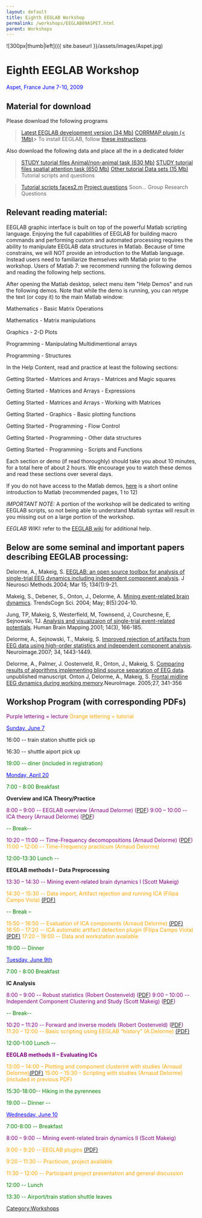 ```yaml
---
layout: default
title: Eighth EEGLAB Workshop
permalink: /workshops/EEGLAB09ASPET.html
parent: Workshops
---
```


![300px\|thumb\|left]({{ site.baseurl }}/assets/images/Aspet.jpg)

Eighth EEGLAB Workshop
======================

<font color=blue>Aspet, France
June 7-10, 2009</font>



Material for download
---------------------

Please download the following programs

> [Latest EEGLAB development version (34
> Mb)](ftp://sccn.ucsd.edu/pub/eeglab6.1b.zip)
> [CORRMAP plugin (\< 1Mb)](https://sccn.ucsd.edu/githubwiki/files/Corrmap1.01.zip)> To install EEGLAB, follow [these
> instructions](/EEGLAB/I.Analyzing_Data_in_EEGLAB#Installing_EEGLAB_and_tutorial_files "wikilink").

Also download the following data and place all the in a dedicated folder

> [STUDY tutorial files Animal/non-animal task (630
> Mb)](ftp://sccn.ucsd.edu/pub/animal_study.zip)
> [STUDY tutorial files spatial attention task (650
> Mb)](ftp://sccn.ucsd.edu/pub/STUDY.zip)
> [Other tutorial Data sets (15 Mb)](https://sccn.ucsd.edu/githubwiki/files/Data.zip)
Tutorial scripts and questions

> [Tutorial scripts
> faces2.m](http://sccn.ucsd.edu/eeglab/workshop09/faces2.m)
> [Project questions](https://sccn.ucsd.edu/githubwiki/files/Projectquestions.pdf)
Soon... Group Research Questions

Relevant reading material:
--------------------------

EEGLAB graphic interface is built on top of the powerful Matlab
scripting language. Enjoying the full capabilities of EEGLAB for
building macro commands and performing custom and automated processing
requires the ability to manipulate EEGLAB data structures in Matlab.
Because of time constrains, we will NOT provide an introduction to the
Matlab language. Instead users need to familiarize themselves with
Matlab prior to the workshop. Users of Matlab 7: we recommend running
the following demos and reading the following help sections.

After opening the Matlab desktop, select menu item "Help Demos" and run
the following demos. Note that while the demo is running, you can retype
the text (or copy it) to the main Matlab window:



Mathematics - Basic Matrix Operations

Mathematics - Matrix manipulations

Graphics - 2-D Plots

Programming - Manipulating Multidimentional arrays

Programming - Structures


In the Help Content, read and practice at least the following sections:



Getting Started - Matrices and Arrays - Matrices and Magic squares

Getting Started - Matrices and Arrays - Expressions

Getting Started - Matrices and Arrays - Working with Matrices

Getting Started - Graphics - Basic plotting functions

Getting Started - Programming - Flow Control

Getting Started - Programming - Other data structures

Getting Started - Programming - Scripts and Functions

Each section or demo (if read thoroughly) should take you about 10
minutes, for a total here of about 2 hours. We encourage you to watch
these demos and read these sections over several days.

If you do not have access to the Matlab demos,
[here](http://sccn.ucsd.edu/eeglab/matlaboverview.html) is a short
online introduction to Matlab (recommended pages, 1 to 12)

*IMPORTANT NOTE:* A portion of the workshop will be dedicated to writing
EEGLAB scripts, so not being able to understand Matlab syntax will
result in you missing out on a large portion of the workshop.

*EEGLAB WIKI:* refer to the [EEGLAB wiki](/EEGLAB "wikilink") for
additional help.

Below are some seminal and important papers describing EEGLAB processing:
-------------------------------------------------------------------------

Delorme, A., Makeig, S. [EEGLAB: an open source toolbox for analysis of
single-trial EEG dynamics including independent component
analysis](https://sccn.ucsd.edu/githubwiki/files/Eeglab_published.pdf). J Neurosci Methods.2004; Mar 15; 134(1):9-21.

Makeig, S., Debener, S., Onton, J., Delorme, A. [Mining event-related
brain dynamics](https://sccn.ucsd.edu/githubwiki/files/Ticsreview_published.pdf). TrendsCogn Sci. 2004; May; 8(5):204-10.

Jung, TP, Makeig, S, Westerfield, M, Townsend, J, Courchesne, E,
Sejnowski, TJ. [Analysis and visualizaion of single-trial event-related
potentials](https://sccn.ucsd.edu/githubwiki/files/Jung_hbm01.pdf). Human Brain Mapping.2001; 14(3), 166-185.

Delorme, A., Sejnowski, T., Makeig, S. [Improved rejection of artifacts
from EEG data using high-order statistics and independent component
analysis](https://sccn.ucsd.edu/githubwiki/files/Neuroimage2007_reformated.pdf). Neuroimage.2007; 34, 1443-1449.

Delorme, A., Palmer, J. Oostenveld, R., Onton, J., Makeig, S. [Comparing
results of algorithms implementing blind source separation of EEG
data](https://sccn.ucsd.edu/githubwiki/files/Delorme_unpub.pdf). unpublished manuscript.
Onton J, Delorme, A., Makeig, S. [Frontal midline EEG dynamics during
working memory](https://sccn.ucsd.edu/githubwiki/files/Onton_fmtheta_published.pdf).NeuroImage. 2005;27, 341-356

Workshop Program (with corresponding PDFs)
------------------------------------------

<font color=purple>Purple lettering = lecture</font>
<font color=orange>Orange lettering = tutorial</font>

<u><font color=blue>Sunday, June 7</font></u>


16:00 -- train station shuttle pick up

16:30 -- shuttle aiport pick up

<font color = green>


19:00 -- diner (included in registration)</font>

<u><font color=blue>Monday, April 20</font></u>


<font color = green>7:00 - 8:00 Breakfast</font>

<!-- -->


**Overview and ICA Theory/Practice**

<font color = purple>



8:00 – 9:00 -- EEGLAB overview (Arnaud Delorme)
([PDF](https://sccn.ucsd.edu/githubwiki/files/Lecture_eeglaboverview2.pdf‎))
9:00 – 10:00 -- ICA theory (Arnaud Delorme)
([PDF](https://sccn.ucsd.edu/githubwiki/files/Lecture_ica.pdf))
</font>



<font color = green>-- Break--</font>


<font color = purple>10:20 – 11:00 -- Time-Frequency decomopositions
(Arnaud Delorme) ([PDF](https://sccn.ucsd.edu/githubwiki/files/Lecture_timefreq.pdf))</font>
<font color = orange>11:00 – 12:00 -- Time-Frequency practicum (Arnaud
Delorme) </font>

<!-- -->


<font color = green>12:00-13:30 Lunch --</font>

<!-- -->


**EEGLAB methods I – Data Preprocessing**

<font color=purple>



13:30 – 14:30 -- Mining event-related brain dynamics I (Scott
Makeig)</font>

<font color=orange>



14:30 – 15:30 -- Data import, Artifact rejection and running ICA (Filipa
Campo Viola)
[(PDF)](https://sccn.ucsd.edu/githubwiki/files/Practicum_1_data_import_artifreject.pdf)

<font color=green>-- Break –</font>

15:50 – 16:50 -- Evaluation of ICA components (Arnaud Delorme)
[(PDF)](https://sccn.ucsd.edu/githubwiki/files/Practicum_3_evaluateics2.pdf)
16:50 – 17:20 -- ICA automatic artifact detection plugin (Filipa Campo
Viola) [(PDF)](https://sccn.ucsd.edu/githubwiki/files/Automatic_detec_artifac_comps.pdf)
17:20 – 19:00 -- Data and workstation available

</font>


<font color = green>19:00 -- Dinner</font>

<u><font color=blue>Tuesday, June 9th</font></u>


<font color = green>7:00 - 8:00 Breakfast</font>

<!-- -->


**IC Analysis**


<font color = purple>8:00 – 9:00 -- Robust statistics (Robert
Oostenveld) ([PDF](https://sccn.ucsd.edu/githubwiki/files/Robust_statistics_aspet2009.pdf))
<font color=purple>9:00 – 10:00 -- Independent Component Clustering and
Study (Scott Makeig)
([PDF](https://sccn.ucsd.edu/githubwiki/files/Eeglab_aspet_clustering09.pdf))

<font color = green>-- Break--</font>

<font color = purple>10:20 – 11:20 -- Forward and inverse models (Robert
Oostenveld)
([PDF](https://sccn.ucsd.edu/githubwiki/files/Forward_and_inverse_models_aspet2009.pdf))</font>
<font color = orange>11:20 – 12:00 -- Basic scripting using EEGLAB
“history” (A.Delorme)</font>
[(PDF)](https://sccn.ucsd.edu/githubwiki/files/Practicum_4_basic_scripting.pdf)
<!-- -->


<font color=green>12:00-1:00 Lunch --</font>

<!-- -->


**EEGLAB methods II – Evaluating ICs**


<font color = orange>13:00 – 14:00 – Plotting and component clusterint
with studies (Arnaud
Delorme)</font>[(PDF)](https://sccn.ucsd.edu/githubwiki/files/Practicum_9_studyplotedit2.pdf)
<font color = orange>15:00 – 15:30 – Scripting with studies (Arnaud
Delorme) (included in previous PDF)</font>

<!-- -->


<font color = green>15:30-18:00-- Hiking in the pyrennees</font>

<!-- -->


<font color=green>19:00 -- Dinner --</font>

<u><font color=blue>Wednesday, June 10</font></u>


<font color=green>7:00-8:00 -- Breakfast</font>

<!-- -->



<font color=purple>8:00 – 9:00 -- Mining event-related brain dynamics II
(Scott Makeig)</font>

<font color=orange>9:00 – 9:20 -- EEGLAB plugins</font>
[(PDF)](https://sccn.ucsd.edu/githubwiki/files/Eeglab_plugins2.pdf)
<!-- -->



<font color=orange>9:20 – 11:30 -- Practicum, project available</font>

<font color=orange>11:30 – 12:00 -- Participant project presentation and
general discussion</font>

<!-- -->


<font color=green>12:00 -- Lunch</font>

<!-- -->


<font color=green>13:30 -- Airport/train station shuttle leaves</font>

[Category:Workshops](/Category:Workshops "wikilink")
